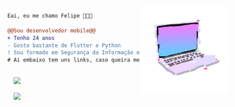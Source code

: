 <img align="right" height="200" src="https://github.com/mazieri/img/blob/main/ezgif-7-71efe932f73d.gif"/>

```diff
Eai, eu me chamo Felipe 👨🏻‍💻

@@Sou desenvolvedor mobile@@
+ Tenho 24 anos
- Gosto bastante de Flutter e Python
! Sou formado em Segurança da Informação e estou cursando Engenharia Biomédica
# Ai embaixo tem uns links, caso queira me "achar"
```
<code>
  <a href="https://www.instagram.com/efemazieri/" target="_blank"><img height="30" src="https://image.flaticon.com/icons/svg/174/174855.svg"></a> 
<!--   <a href="https://twitter.com/efemazieri" target="_blank"><img height="30" src="https://image.flaticon.com/icons/svg/733/733579.svg"></a> -->
  <a href="https://www.linkedin.com/in/felipemazieri/" target="_blank"><img height="30" src="https://image.flaticon.com/icons/svg/733/733561.svg"></a>
</code>

<eai>
<espero que esteja bem>
<beba água e fique em casa>
  
<!--
aqui eu vou por um código extra, pra caso me der vontade de alterar algo pra não esquecer :P

[![Github Badge](https://img.shields.io/badge/-Github-000?style=for-the-badge&logo=Github&logoColor=white&link=https://github.com/mazieri)](https://github.com/mazieri)

-->

<!--
**mazieri/mazieri** is a ✨ _special_ ✨ repository because its `README.md` (this file) appears on your GitHub profile.

Here are some ideas to get you started:

- 🔭 I’m currently working on ...
- 🌱 I’m currently learning ...
- 👯 I’m looking to collaborate on ...
- 🤔 I’m looking for help with ...
- 💬 Ask me about ...
- 📫 How to reach me: ...
- 😄 Pronouns: ...
- ⚡ Fun fact: ...
-->
